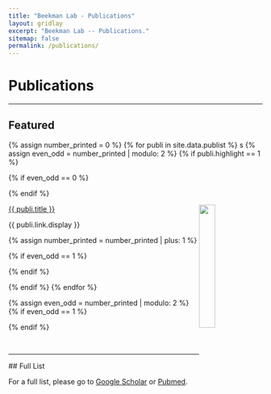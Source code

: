 ```yaml
---
title: "Beekman Lab - Publications"
layout: gridlay
excerpt: "Beekman Lab -- Publications."
sitemap: false
permalink: /publications/
---
```



# Publications

---

## Featured

{% assign number_printed = 0 %}
{% for publi in site.data.publist %}
s
{% assign even_odd = number_printed | modulo: 2 %}
{% if publi.highlight == 1 %}

{% if even_odd == 0 %}
<div class="row">
{% endif %}

<div class="col-sm-6 clearfix">
 <div class="row">
 	<img src="{{ site.url }}{{ site.baseurl }}/images/pubpic/{{ publi.image }}" class="img-responsive" width="25%" style="float: right" />
  <p><a class="pub1" href="{{ publi.link.url }}">{{ publi.title }}</a></p>
  <a class="pub2"> {{ publi.link.display }} </a>
 </div>
</div>

{% assign number_printed = number_printed | plus: 1 %}

{% if even_odd == 1 %}
</div>
{% endif %}

{% endif %}
{% endfor %}

{% assign even_odd = number_printed | modulo: 2 %}
{% if even_odd == 1 %}
</div>
{% endif %}

<p> &nbsp; </p>

---

<div>
## Full List

For a full list, please go to <a class="regtext" href="https://scholar.google.com/citations?user=etRwzD4AAAAJ">Google Scholar</a> or <a class="regtext" href="https://www.ncbi.nlm.nih.gov/pubmed?term=Beekman%20JM%5BAuthor%5D">Pubmed</a>.
<br><br><br>

</div>

